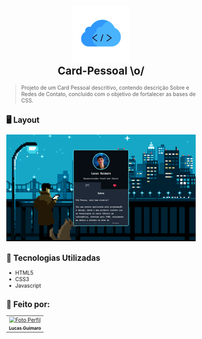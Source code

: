 <h1 align="center">
<img src="https://github.com/LukasGuimaro/Card-Pessoal/blob/main/src/imagens/code.gif" width="150px"; alt="icon imagem"> <br>Card-Pessoal \o/
</h1>

> Projeto de um Card Pessoal descritivo, contendo descrição Sobre e Redes de Contato, concluido com o objetivo de fortalecer as bases de CSS.

## 🖥️ Layout


<div align="center">
<img src="https://github.com/LukasGuimaro/Card-Pessoal/blob/main/src/imagens/card-image.png" alt="desktop imagem" >
</div>


## 🚀 Tecnologias Utilizadas

- HTML5
- CSS3
- Javascript

## 👾 Feito por:

<table>
  <tr>
    <td align="center">
      <a href="#">
        <img src="https://avatars.githubusercontent.com/u/106471648?v=4" width="100px;" alt="Foto Perfil"/><br>
        <sub>
          <b>Lucas Guimaro</b>
        </sub>
      </a>
    </td>
  </tr>
</table>
